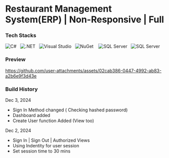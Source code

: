 # Restaurant Management System(ERP) | Non-Responsive | Full
### Tech Stacks
![C#](https://img.shields.io/badge/Language-C%23-%23239120?style=flat&logo=csharp) &nbsp;
![.NET](https://img.shields.io/badge/.NET-8.0-blueviolet?style=flat&logo=dotnet) &nbsp;
![Visual Studio](https://img.shields.io/badge/IDE-Visual%20Studio-5C2D91?style=flat&logo=visualstudio&logoColor=white) &nbsp;
![NuGet](https://img.shields.io/badge/NuGet-PackageManager-004880?style=flat&logo=nuget&logoColor=white) &nbsp;&nbsp;
![SQL Server](https://img.shields.io/badge/SQL%20Server-2022-CC2927?style=flat&logo=microsoft-sql-server&logoColor=white) &nbsp;
![SQL Server](https://img.shields.io/badge/RazorPages-512BD4?style=flat&logo=dotnet&logoColor=white)

### Preview
https://github.com/user-attachments/assets/02cab386-0447-4992-ab83-a2b6e9f3d43e

### Build History
Dec 3, 2024
- Sign In Method changed ( Checking hashed password)
- Dashboard added
- Create User function Added (View too)

Dec 2, 2024
- Sign In | Sign Out | Authorized Views
- Using Indentity for user session
- Set session time to 30 mins
